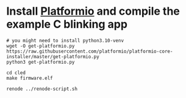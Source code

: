 
# Install [Platformio](https://platformio.org/) and compile the example C blinking app

```shell
# you might need to install python3.10-venv
wget -O get-platformio.py https://raw.githubusercontent.com/platformio/platformio-core-installer/master/get-platformio.py
python3 get-platformio.py

cd cled
make firmware.elf

renode ../renode-script.sh
```

